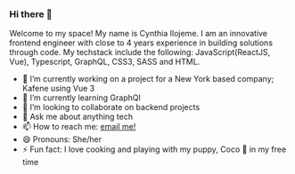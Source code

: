 ### Hi there 👋

Welcome to my space! My name is Cynthia Ilojeme. I am an innovative frontend engineer with close to 4 years experience in building solutions through code. My techstack include the following: JavaScript(ReactJS, Vue), Typescript, GraphQL, CSS3, SASS and HTML.

- 🔭 I’m currently working on a project for a New York based company; Kafene using Vue 3
- 🌱 I’m currently learning GraphQl
- 👯 I’m looking to collaborate on backend projects
- 💬 Ask me about anything tech
- 📫 How to reach me: [email me!](mailto:cynthiaezinne1@gmail.com)
- 😄 Pronouns: She/her
- ⚡ Fun fact: I love cooking and playing with my puppy, Coco :dog: in my free time
